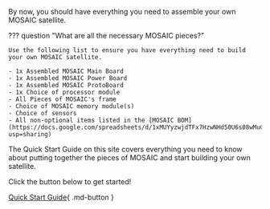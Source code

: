 By now, you should have everything you need to assemble your own MOSAIC satellite. 

??? question "What are all the necessary MOSAIC pieces?"
    
    Use the following list to ensure you have everything need to build your own MOSAIC satellite. 

    - 1x Assembled MOSAIC Main Board
    - 1x Assembled MOSAIC Power Board
    - 1x Assembled MOSAIC ProtoBoard
    - 1x Choice of processor module
    - All Pieces of MOSAIC's frame
    - Choice of MOSAIC memory module(s)
    - Choice of sensors
    - All non-optional items listed in the [MOSAIC BOM](https://docs.google.com/spreadsheets/d/1xMUYyzwjdTFx7HzwNHd50U6s08wMuClfGDR2PERgSA4/edit?usp=sharing)

The Quick Start Guide on this site covers everything you need to know about putting together the pieces of MOSAIC and start building your own satellite. 

Click the button below to get started! 

[Quick Start Guide](https://www.mosaicsat.org/quick_start/){ .md-button }